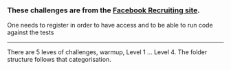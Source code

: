 ### These challenges are from the [Facebook Recruiting site](https://www.facebookrecruiting.com/portal/coding_puzzles/).

 One needs to register in order to have access and to be able to run code against the tests

---

 There are 5 leves of challenges, warmup, Level 1 ... Level 4. The folder structure follows that categorisation.